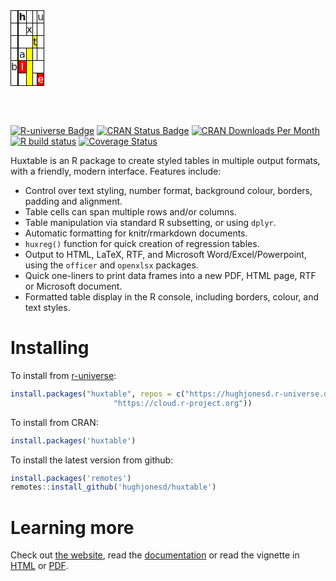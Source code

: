 
<table class="huxtable" data-quarto-disable-processing="true" style="border-collapse: collapse; border: 0px; margin-bottom: 2em; margin-top: 2em; ; margin-left: auto; margin-right: auto;  ">
<col>
<col>
<col>
<col>
<col>
<col>
<tr>
<td style="vertical-align: top; text-align: center; white-space: normal; border-style: solid solid solid solid; border-width: 1.2pt 1.2pt 1.2pt 1.2pt; border-top-color: rgb(0, 0, 0);  border-right-color: rgb(0, 0, 0);  border-bottom-color: rgb(0, 0, 0);  border-left-color: rgb(0, 0, 0); padding: 0pt 0pt 0pt 0pt; font-weight: normal; font-family: DejaVu Sans;">
</td>
<td style="vertical-align: top; text-align: center; white-space: normal; border-style: solid solid solid solid; border-width: 1.2pt 1.2pt 1.2pt 1.2pt; border-top-color: rgb(0, 0, 0);  border-right-color: rgb(0, 0, 0);  border-bottom-color: rgb(0, 0, 0);  border-left-color: rgb(0, 0, 0); padding: 0pt 0pt 0pt 0pt; font-weight: normal; font-family: DejaVu Sans;">
</td>
<td style="vertical-align: top; text-align: center; white-space: normal; border-style: solid solid solid solid; border-width: 1.2pt 1.2pt 1.2pt 1.2pt; border-top-color: rgb(0, 0, 0);  border-right-color: rgb(0, 0, 0);  border-bottom-color: rgb(0, 0, 0);  border-left-color: rgb(0, 0, 0); padding: 0pt 0pt 0pt 0pt; font-weight: bold; font-family: DejaVu Sans;">
h
</td>
<td style="vertical-align: top; text-align: center; white-space: normal; border-style: solid solid solid solid; border-width: 1.2pt 1.2pt 1.2pt 1.2pt; border-top-color: rgb(0, 0, 0);  border-right-color: rgb(0, 0, 0);  border-bottom-color: rgb(0, 0, 0);  border-left-color: rgb(0, 0, 0); padding: 0pt 0pt 0pt 0pt; font-weight: normal; font-family: DejaVu Sans;">
</td>
<td style="vertical-align: top; text-align: center; white-space: normal; border-style: solid solid solid solid; border-width: 1.2pt 1.2pt 1.2pt 1.2pt; border-top-color: rgb(0, 0, 0);  border-right-color: rgb(0, 0, 0);  border-bottom-color: rgb(0, 0, 0);  border-left-color: rgb(0, 0, 0); padding: 0pt 0pt 0pt 0pt; font-weight: normal; font-family: DejaVu Sans;">
</td>
<td style="vertical-align: top; text-align: center; white-space: normal; border-style: solid solid solid solid; border-width: 1.2pt 1.2pt 1.2pt 1.2pt; border-top-color: rgb(0, 0, 0);  border-right-color: rgb(0, 0, 0);  border-bottom-color: rgb(0, 0, 0);  border-left-color: rgb(0, 0, 0); padding: 0pt 0pt 0pt 0pt; font-weight: normal; font-family: DejaVu Sans;">
u
</td>
</tr>
<tr>
<td style="vertical-align: top; text-align: center; white-space: normal; border-style: solid solid solid solid; border-width: 1.2pt 1.2pt 1.2pt 1.2pt; border-top-color: rgb(0, 0, 0);  border-right-color: rgb(0, 0, 0);  border-bottom-color: rgb(0, 0, 0);  border-left-color: rgb(0, 0, 0); padding: 0pt 0pt 0pt 0pt; font-weight: normal; font-family: DejaVu Sans;">
</td>
<td style="vertical-align: top; text-align: center; white-space: normal; border-style: solid solid solid solid; border-width: 1.2pt 1.2pt 1.2pt 1.2pt; border-top-color: rgb(0, 0, 0);  border-right-color: rgb(0, 0, 0);  border-bottom-color: rgb(0, 0, 0);  border-left-color: rgb(0, 0, 0); padding: 0pt 0pt 0pt 0pt; font-weight: normal; font-family: DejaVu Sans;">
</td>
<td style="vertical-align: top; text-align: center; white-space: normal; border-style: solid solid solid solid; border-width: 1.2pt 1.2pt 1.2pt 1.2pt; border-top-color: rgb(0, 0, 0);  border-right-color: rgb(0, 0, 0);  border-bottom-color: rgb(0, 0, 0);  border-left-color: rgb(0, 0, 0); padding: 0pt 0pt 0pt 0pt; font-weight: normal; font-family: DejaVu Sans;">
</td>
<td style="vertical-align: top; text-align: center; white-space: normal; border-style: solid solid solid solid; border-width: 1.2pt 1.2pt 1.2pt 1.2pt; border-top-color: rgb(0, 0, 0);  border-right-color: rgb(0, 0, 0);  border-bottom-color: rgb(0, 0, 0);  border-left-color: rgb(0, 0, 0); padding: 0pt 0pt 0pt 0pt; font-weight: normal; font-family: DejaVu Sans;">
x
</td>
<td style="vertical-align: top; text-align: center; white-space: normal; border-style: solid solid solid solid; border-width: 1.2pt 1.2pt 1.2pt 1.2pt; border-top-color: rgb(0, 0, 0);  border-right-color: rgb(0, 0, 0);  border-bottom-color: rgb(0, 0, 0);  border-left-color: rgb(0, 0, 0); padding: 0pt 0pt 0pt 0pt; font-weight: normal; font-family: DejaVu Sans;">
</td>
<td style="vertical-align: top; text-align: center; white-space: normal; border-style: solid solid solid solid; border-width: 1.2pt 1.2pt 1.2pt 1.2pt; border-top-color: rgb(0, 0, 0);  border-right-color: rgb(0, 0, 0);  border-bottom-color: rgb(0, 0, 0);  border-left-color: rgb(0, 0, 0); padding: 0pt 0pt 0pt 0pt; font-weight: normal; font-family: DejaVu Sans;">
</td>
</tr>
<tr>
<td style="vertical-align: top; text-align: center; white-space: normal; border-style: solid solid solid solid; border-width: 1.2pt 1.2pt 1.2pt 1.2pt; border-top-color: rgb(0, 0, 0);  border-right-color: rgb(0, 0, 0);  border-bottom-color: rgb(0, 0, 0);  border-left-color: rgb(0, 0, 0); padding: 0pt 0pt 0pt 0pt; font-weight: normal; font-family: DejaVu Sans;">
</td>
<td style="vertical-align: top; text-align: center; white-space: normal; border-style: solid solid solid solid; border-width: 1.2pt 1.2pt 1.2pt 1.2pt; border-top-color: rgb(0, 0, 0);  border-right-color: rgb(0, 0, 0);  border-bottom-color: rgb(0, 0, 0);  border-left-color: rgb(0, 0, 0); padding: 0pt 0pt 0pt 0pt; font-weight: normal; font-family: DejaVu Sans;">
</td>
<td colspan="2" style="vertical-align: top; text-align: center; white-space: normal; border-style: solid solid solid solid; border-width: 1.2pt 1.2pt 1.2pt 1.2pt; border-top-color: rgb(0, 0, 0);  border-right-color: rgb(0, 0, 0);  border-bottom-color: rgb(0, 0, 0);  border-left-color: rgb(0, 0, 0); padding: 0pt 0pt 0pt 0pt; font-weight: normal; font-family: DejaVu Sans;">
</td>
<td style="vertical-align: top; text-align: center; white-space: normal; border-style: solid solid solid solid; border-width: 1.2pt 1.2pt 1.2pt 1.2pt; border-top-color: rgb(0, 0, 0);  border-right-color: rgb(0, 0, 0);  border-bottom-color: rgb(0, 0, 0);  border-left-color: rgb(0, 0, 0); padding: 0pt 0pt 0pt 0pt; background-color: rgb(255, 255, 0); font-weight: normal; font-family: DejaVu Sans;">
<span style="color: rgb(0, 0, 0);">t</span>
</td>
<td style="vertical-align: top; text-align: center; white-space: normal; border-style: solid solid solid solid; border-width: 1.2pt 1.2pt 1.2pt 1.2pt; border-top-color: rgb(0, 0, 0);  border-right-color: rgb(0, 0, 0);  border-bottom-color: rgb(0, 0, 0);  border-left-color: rgb(0, 0, 0); padding: 0pt 0pt 0pt 0pt; font-weight: normal; font-family: DejaVu Sans;">
</td>
</tr>
<tr>
<td style="vertical-align: top; text-align: center; white-space: normal; border-style: solid solid solid solid; border-width: 1.2pt 1.2pt 1.2pt 1.2pt; border-top-color: rgb(0, 0, 0);  border-right-color: rgb(0, 0, 0);  border-bottom-color: rgb(0, 0, 0);  border-left-color: rgb(0, 0, 0); padding: 0pt 0pt 0pt 0pt; font-weight: normal; font-family: DejaVu Sans;">
</td>
<td style="vertical-align: top; text-align: center; white-space: normal; border-style: solid solid solid solid; border-width: 1.2pt 1.2pt 1.2pt 1.2pt; border-top-color: rgb(0, 0, 0);  border-right-color: rgb(0, 0, 0);  border-bottom-color: rgb(0, 0, 0);  border-left-color: rgb(0, 0, 0); padding: 0pt 0pt 0pt 0pt; font-weight: normal; font-family: DejaVu Sans;">
</td>
<td style="vertical-align: top; text-align: center; white-space: normal; border-style: solid solid solid solid; border-width: 1.2pt 1.2pt 1.2pt 1.2pt; border-top-color: rgb(0, 0, 0);  border-right-color: rgb(0, 0, 0);  border-bottom-color: rgb(0, 0, 0);  border-left-color: rgb(0, 0, 0); padding: 0pt 0pt 0pt 0pt; font-weight: normal; font-family: DejaVu Sans;">
a
</td>
<td style="vertical-align: top; text-align: center; white-space: normal; border-style: solid solid solid solid; border-width: 1.2pt 1.2pt 1.2pt 1.2pt; border-top-color: rgb(0, 0, 0);  border-right-color: rgb(0, 0, 0);  border-bottom-color: rgb(0, 0, 0);  border-left-color: rgb(0, 0, 0); padding: 0pt 0pt 0pt 0pt; background-color: rgb(255, 255, 0); font-weight: normal; font-family: DejaVu Sans;">
<span style="color: rgb(0, 0, 0);"></span>
</td>
<td style="vertical-align: top; text-align: center; white-space: normal; border-style: solid solid solid solid; border-width: 1.2pt 1.2pt 1.2pt 1.2pt; border-top-color: rgb(0, 0, 0);  border-right-color: rgb(0, 0, 0);  border-bottom-color: rgb(0, 0, 0);  border-left-color: rgb(0, 0, 0); padding: 0pt 0pt 0pt 0pt; font-weight: normal; font-family: DejaVu Sans;">
</td>
<td style="vertical-align: top; text-align: center; white-space: normal; border-style: solid solid solid solid; border-width: 1.2pt 1.2pt 1.2pt 1.2pt; border-top-color: rgb(0, 0, 0);  border-right-color: rgb(0, 0, 0);  border-bottom-color: rgb(0, 0, 0);  border-left-color: rgb(0, 0, 0); padding: 0pt 0pt 0pt 0pt; font-weight: normal; font-family: DejaVu Sans;">
</td>
</tr>
<tr>
<td rowspan="2" style="vertical-align: top; text-align: center; white-space: normal; border-style: solid solid solid solid; border-width: 1.2pt 1.2pt 1.2pt 1.2pt; border-top-color: rgb(0, 0, 0);  border-right-color: rgb(0, 0, 0);  border-bottom-color: rgb(0, 0, 0);  border-left-color: rgb(0, 0, 0); padding: 0pt 0pt 0pt 0pt; font-weight: normal; font-family: DejaVu Sans;">
b
</td>
<td rowspan="2" style="vertical-align: top; text-align: center; white-space: normal; border-style: solid solid solid solid; border-width: 1.2pt 1.2pt 1.2pt 1.2pt; border-top-color: rgb(0, 0, 0);  border-right-color: rgb(0, 0, 0);  border-bottom-color: rgb(0, 0, 0);  border-left-color: rgb(0, 0, 0); padding: 0pt 0pt 0pt 0pt; font-weight: normal; font-family: DejaVu Sans;">
</td>
<td style="vertical-align: top; text-align: center; white-space: normal; border-style: solid solid solid solid; border-width: 1.2pt 1.2pt 1.2pt 1.2pt; border-top-color: rgb(0, 0, 0);  border-right-color: rgb(0, 0, 0);  border-bottom-color: rgb(0, 0, 0);  border-left-color: rgb(0, 0, 0); padding: 0pt 0pt 0pt 0pt; background-color: rgb(255, 0, 0); font-weight: normal; font-family: DejaVu Sans;">
<span style="color: rgb(255, 255, 255);">l</span>
</td>
<td rowspan="2" style="vertical-align: top; text-align: center; white-space: normal; border-style: solid solid solid solid; border-width: 1.2pt 1.2pt 1.2pt 1.2pt; border-top-color: rgb(0, 0, 0);  border-right-color: rgb(0, 0, 0);  border-bottom-color: rgb(0, 0, 0);  border-left-color: rgb(0, 0, 0); padding: 0pt 0pt 0pt 0pt; background-color: rgb(255, 255, 0); font-weight: normal; font-family: DejaVu Sans;">
<span style="color: rgb(0, 0, 0);"></span>
</td>
<td colspan="2" style="vertical-align: top; text-align: center; white-space: normal; border-style: solid solid solid solid; border-width: 1.2pt 1.2pt 1.2pt 1.2pt; border-top-color: rgb(0, 0, 0);  border-right-color: rgb(0, 0, 0);  border-bottom-color: rgb(0, 0, 0);  border-left-color: rgb(0, 0, 0); padding: 0pt 0pt 0pt 0pt; font-weight: normal; font-family: DejaVu Sans;">
</td>
</tr>
<tr>
<td style="vertical-align: top; text-align: center; white-space: normal; border-style: solid solid solid solid; border-width: 1.2pt 1.2pt 1.2pt 1.2pt; border-top-color: rgb(0, 0, 0);  border-right-color: rgb(0, 0, 0);  border-bottom-color: rgb(0, 0, 0);  border-left-color: rgb(0, 0, 0); padding: 0pt 0pt 0pt 0pt; font-weight: normal; font-family: DejaVu Sans;">
</td>
<td style="vertical-align: top; text-align: center; white-space: normal; border-style: solid solid solid solid; border-width: 1.2pt 1.2pt 1.2pt 1.2pt; border-top-color: rgb(0, 0, 0);  border-right-color: rgb(0, 0, 0);  border-bottom-color: rgb(0, 0, 0);  border-left-color: rgb(0, 0, 0); padding: 0pt 0pt 0pt 0pt; font-weight: normal; font-family: DejaVu Sans;">
</td>
<td style="vertical-align: top; text-align: center; white-space: normal; border-style: solid solid solid solid; border-width: 1.2pt 1.2pt 1.2pt 1.2pt; border-top-color: rgb(0, 0, 0);  border-right-color: rgb(0, 0, 0);  border-bottom-color: rgb(0, 0, 0);  border-left-color: rgb(0, 0, 0); padding: 0pt 0pt 0pt 0pt; background-color: rgb(255, 0, 0); font-weight: normal; font-family: DejaVu Sans;">
<span style="color: rgb(255, 255, 255);">e</span>
</td>
</tr>
</table>
<!-- README.md is generated from README.Rmd. Please edit that file -->

<br>

<!-- badges: start -->

[![R-universe
Badge](https://hughjonesd.r-universe.dev/badges/huxtable)](https://hughjonesd.r-universe.dev/huxtable)
[![CRAN Status
Badge](http://www.r-pkg.org/badges/version/huxtable)](https://cran.r-project.org/package=huxtable)
[![CRAN Downloads Per
Month](http://cranlogs.r-pkg.org/badges/huxtable)](https://CRAN.R-project.org/package=huxtable)
[![R build
status](https://github.com/hughjonesd/huxtable/workflows/R-CMD-check/badge.svg)](https://github.com/hughjonesd/huxtable/actions)
[![Coverage
Status](https://img.shields.io/codecov/c/github/hughjonesd/huxtable/master.svg)](https://app.codecov.io/github/hughjonesd/huxtable?branch=master)
<!-- badges: end -->

Huxtable is an R package to create styled tables in multiple output
formats, with a friendly, modern interface. Features include:

- Control over text styling, number format, background colour, borders,
  padding and alignment.
- Table cells can span multiple rows and/or columns.
- Table manipulation via standard R subsetting, or using `dplyr`.
- Automatic formatting for knitr/rmarkdown documents.
- `huxreg()` function for quick creation of regression tables.
- Output to HTML, LaTeX, RTF, and Microsoft Word/Excel/Powerpoint, using
  the `officer` and `openxlsx` packages.
- Quick one-liners to print data frames into a new PDF, HTML page, RTF
  or Microsoft document.
- Formatted table display in the R console, including borders, colour,
  and text styles.

# Installing

To install from [r-universe](https://r-universe.dev):

``` r
install.packages("huxtable", repos = c("https://hughjonesd.r-universe.dev", 
                       "https://cloud.r-project.org"))
```

To install from CRAN:

``` r
install.packages('huxtable')
```

To install the latest version from github:

``` r
install.packages('remotes')
remotes::install_github('hughjonesd/huxtable')
```

# Learning more

Check out [the website](https://hughjonesd.github.io/huxtable/), read
the
[documentation](https://hughjonesd.github.io/huxtable/reference/index.html)
or read the vignette in
[HTML](https://hughjonesd.github.io/huxtable/huxtable-html.html) or
[PDF](https://hughjonesd.github.io/huxtable/huxtable-pdf.pdf).
